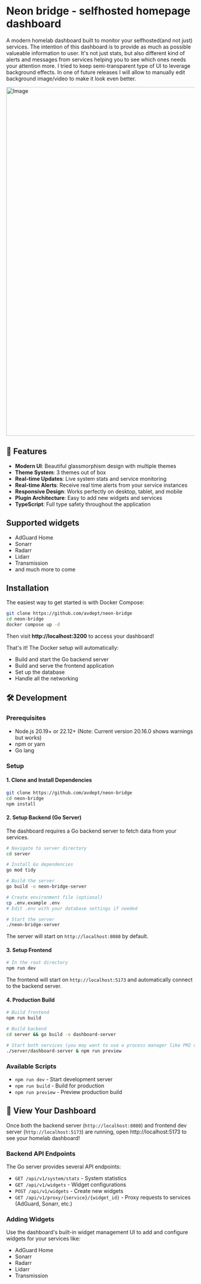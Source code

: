 # Neon bridge - selfhosted homepage dashboard

A modern homelab dashboard built to monitor your selfhosted(and not just) services. The intention of this dashboard is to provide as much as possible valueable information to user. It's not just stats, but also different kind of alerts and messages from services helping you to see which ones needs your attention more. I tried to keep semi-transparent type of UI to leverage background effects. In one of future releases I will allow to manually edit background image/video to make it look even better.

<img width="2009" height="931" alt="Image" src="https://github.com/user-attachments/assets/1f487a7c-1503-4bfc-83ea-a7537862ac1b" />

## 🚀 Features

- **Modern UI**: Beautiful glassmorphism design with multiple themes
- **Theme System**: 3 themes out of box
- **Real-time Updates**: Live system stats and service monitoring
- **Real-time Alerts**: Receive real time alerts from your service instances
- **Responsive Design**: Works perfectly on desktop, tablet, and mobile
- **Plugin Architecture**: Easy to add new widgets and services
- **TypeScript**: Full type safety throughout the application

## Supported widgets

- AdGuard Home
- Sonarr
- Radarr
- Lidarr
- Transmission
- and much more to come

## Installation

The easiest way to get started is with Docker Compose:

```bash
git clone https://github.com/avdept/neon-bridge
cd neon-bridge
docker compose up -d
```

Then visit **http://localhost:3200** to access your dashboard!

That's it! The Docker setup will automatically:

- Build and start the Go backend server
- Build and serve the frontend application
- Set up the database
- Handle all the networking

## 🛠️ Development

### Prerequisites

- Node.js 20.19+ or 22.12+ (Note: Current version 20.16.0 shows warnings but works)
- npm or yarn
- Go lang

### Setup

#### 1. Clone and Install Dependencies

```bash
git clone https://github.com/avdept/neon-bridge
cd neon-bridge
npm install
```

#### 2. Setup Backend (Go Server)

The dashboard requires a Go backend server to fetch data from your services.

```bash
# Navigate to server directory
cd server

# Install Go dependencies
go mod tidy

# Build the server
go build -o neon-bridge-server

# Create environment file (optional)
cp .env.example .env
# Edit .env with your database settings if needed

# Start the server
./neon-bridge-server
```

The server will start on `http://localhost:8080` by default.

#### 3. Setup Frontend

```bash
# In the root directory
npm run dev
```

The frontend will start on `http://localhost:5173` and automatically connect to the backend server.

#### 4. Production Build

```bash
# Build frontend
npm run build

# Build backend
cd server && go build -o dashboard-server

# Start both services (you may want to use a process manager like PM2 or systemd)
./server/dashboard-server & npm run preview
```

### Available Scripts

- `npm run dev` - Start development server
- `npm run build` - Build for production
- `npm run preview` - Preview production build

## 🎯 View Your Dashboard

Once both the backend server (`http://localhost:8080`) and frontend dev server (`http://localhost:5173`) are running, open http://localhost:5173 to see your homelab dashboard!

### Backend API Endpoints

The Go server provides several API endpoints:

- `GET /api/v1/system/stats` - System statistics
- `GET /api/v1/widgets` - Widget configurations
- `POST /api/v1/widgets` - Create new widgets
- `GET /api/v1/proxy/{service}/{widget_id}` - Proxy requests to services (AdGuard, Sonarr, etc.)

### Adding Widgets

Use the dashboard's built-in widget management UI to add and configure widgets for your services like:

- AdGuard Home
- Sonarr
- Radarr
- Lidarr
- Transmission
